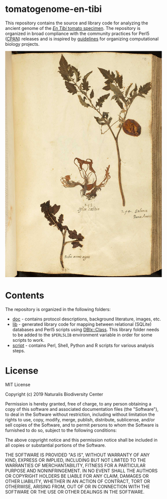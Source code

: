 # tomatogenome-en-tibi

This repository contains the source and library code for analyzing the ancient genome
of the [_En Tibi_ tomato specimen](https://data.biodiversitydata.nl/naturalis/specimen/L.2111092).
The repository is organized in broad compliance with the community practices for Perl5 
([CPAN](http://cpan.org)) releases and is inspired by 
[guidelines](https://doi.org/10.1371/journal.pcbi.1000424) for organizing computational
biology projects.

![](doc/background/L.2111092.jpg)

# Contents

The repository is organized in the following folders:

- [doc](doc) - contains protocol descriptions, background literature, images, etc.
- [lib](lib) - generated library code for mapping between relational (SQLite)
  databases and Perl5 scripts using [DBIx::Class](https://search.cpan.org/dist/DBIx-Class).
  This library folder needs to be added to the `$PERL5LIB` environment variable
  in order for some scripts to work.
- [script](script) - contains Perl, Shell, Python and R scripts for various
  analysis steps.  

# License

MIT License

Copyright (c) 2019 Naturalis Biodiversity Center

Permission is hereby granted, free of charge, to any person obtaining a copy
of this software and associated documentation files (the "Software"), to deal
in the Software without restriction, including without limitation the rights
to use, copy, modify, merge, publish, distribute, sublicense, and/or sell
copies of the Software, and to permit persons to whom the Software is
furnished to do so, subject to the following conditions:

The above copyright notice and this permission notice shall be included in all
copies or substantial portions of the Software.

THE SOFTWARE IS PROVIDED "AS IS", WITHOUT WARRANTY OF ANY KIND, EXPRESS OR
IMPLIED, INCLUDING BUT NOT LIMITED TO THE WARRANTIES OF MERCHANTABILITY,
FITNESS FOR A PARTICULAR PURPOSE AND NONINFRINGEMENT. IN NO EVENT SHALL THE
AUTHORS OR COPYRIGHT HOLDERS BE LIABLE FOR ANY CLAIM, DAMAGES OR OTHER
LIABILITY, WHETHER IN AN ACTION OF CONTRACT, TORT OR OTHERWISE, ARISING FROM,
OUT OF OR IN CONNECTION WITH THE SOFTWARE OR THE USE OR OTHER DEALINGS IN THE
SOFTWARE.

